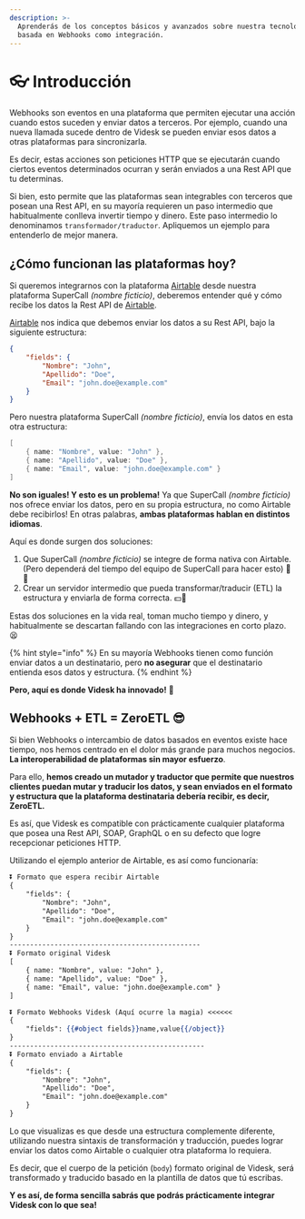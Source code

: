 ```yaml
---
description: >-
  Aprenderás de los conceptos básicos y avanzados sobre nuestra tecnología
  basada en Webhooks como integración.
---
```


# 👓 Introducción

Webhooks son eventos en una plataforma que permiten ejecutar una acción cuando estos suceden y enviar datos a terceros. Por ejemplo, cuando una nueva llamada sucede dentro de Videsk se pueden enviar esos datos a otras plataformas para sincronizarla.

Es decir, estas acciones son peticiones HTTP que se ejecutarán cuando ciertos eventos determinados ocurran y serán enviados a una Rest API que tu determinas.

Si bien, esto permite que las plataformas sean integrables con terceros que posean una Rest API, en su mayoría requieren un paso intermedio que habitualmente conlleva invertir tiempo y dinero. Este paso intermedio lo denominamos `transformador/traductor`. Apliquemos un ejemplo para entenderlo de mejor manera.

## ¿Cómo funcionan las plataformas hoy?

Si queremos integrarnos con la plataforma [Airtable](https://airtable.com) desde nuestra plataforma SuperCall _(nombre ficticio)_, deberemos entender qué y cómo recibe los datos la Rest API de [Airtable](https://airtable.com).

[Airtable](https://airtable.com) nos indica que debemos enviar los datos a su Rest API, bajo la siguiente estructura:

```json
{
    "fields": {
        "Nombre": "John",
        "Apellido": "Doe",
        "Email": "john.doe@example.com"
    }
}
```

Pero nuestra plataforma SuperCall _(nombre ficticio)_, envía los datos en esta otra estructura:

```java
[
    { name: "Nombre", value: "John" },
    { name: "Apellido", value: "Doe" },
    { name: "Email", value: "john.doe@example.com" }
]
```

**No son iguales! Y esto es un problema!** Ya que SuperCall _(nombre ficticio)_ nos ofrece enviar los datos, pero en su propia estructura, no como Airtable debe recibirlos! En otras palabras, **ambas plataformas hablan en distintos idiomas**.

Aquí es donde surgen dos soluciones:

1. Que SuperCall _(nombre ficticio)_ se integre de forma nativa con Airtable. (Pero dependerá del tiempo del equipo de SuperCall para hacer esto) 🥱😴
2. Crear un servidor intermedio que pueda transformar/traducir (ETL) la estructura y enviarla de forma correcta. 💵🥵

Estas dos soluciones en la vida real, toman mucho tiempo y dinero, y habitualmente se descartan fallando con las integraciones en corto plazo. 😫

{% hint style="info" %}
En su mayoría Webhooks tienen como función enviar datos a un destinatario, pero **no asegurar** que el destinatario entienda esos datos y estructura.
{% endhint %}

**Pero, aquí es donde Videsk ha innovado!** :tada:

## Webhooks + ETL = ZeroETL 😎

Si bien Webhooks o intercambio de datos basados en eventos existe hace tiempo, nos hemos centrado en el dolor más grande para muchos negocios. **La interoperabilidad de plataformas sin mayor esfuerzo**.

Para ello, **hemos creado un mutador y traductor que permite que nuestros clientes puedan mutar y traducir los datos, y sean enviados en el formato y estructura que la plataforma destinataria debería recibir, es decir, ZeroETL.**

Es así, que Videsk es compatible con prácticamente cualquier plataforma que posea una Rest API, SOAP, GraphQL o en su defecto que logre recepcionar peticiones HTTP.

Utilizando el ejemplo anterior de Airtable, es así como funcionaría:

```handlebars
⏬ Formato que espera recibir Airtable
{
    "fields": {
        "Nombre": "John",
        "Apellido": "Doe",
        "Email": "john.doe@example.com"
    }
}
-----------------------------------------------
⏬ Formato original Videsk
[
    { name: "Nombre", value: "John" },
    { name: "Apellido", value: "Doe" },
    { name: "Email", value: "john.doe@example.com" }
]

⏬ Formato Webhooks Videsk (Aquí ocurre la magia) <<<<<<
{
    "fields": {{#object fields}}name,value{{/object}}
}
------------------------------------------------
⏬ Formato enviado a Airtable
{
    "fields": {
        "Nombre": "John",
        "Apellido": "Doe",
        "Email": "john.doe@example.com"
    }
}
```

Lo que visualizas es que desde una estructura complemente diferente, utilizando nuestra sintaxis de transformación y traducción, puedes lograr enviar los datos como Airtable o cualquier otra plataforma lo requiera.

Es decir, que el cuerpo de la petición (`body`) formato original de Videsk, será transformado y traducido basado en la plantilla de datos que tú escribas.

**Y es así, de forma sencilla sabrás que podrás prácticamente integrar Videsk con lo que sea!**
